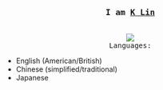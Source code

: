 <h3 align="center"><samp>I am <b><a rel="nofollow noopener noreferrer" target="_blank" href="kl0907.github.io">K Lin</a></b></samp></h3>
<p align="center"><br>
    <a href="www.linkedin.com/in/kl0907">
    <img src="https://img.shields.io/badge/linkedin-%230077B5.svg?&style=for-the-badge&logo=linkedin&logoColor=white" /></a><br>
  <samp>
Languages:
 <ul>
<li>English (American/British)</li>
<li>Chinese (simplified/traditional)</li>
<li>Japanese</li>
</ul>
  </samp>
</p>
    
<!--
**kl0907/kl0907** is a ✨ _special_ ✨ repository because its `README.md` (this file) appears on your GitHub profile.

Here are some ideas to get you started:

- 🔭 I’m currently working on ...
- 🌱 I’m currently learning ...
- 👯 I’m looking to collaborate on ...
- 🤔 I’m looking for help with ...
- 💬 Ask me about ...
- 📫 How to reach me: ...
- 😄 Pronouns: ...
- ⚡ Fun fact: ...
-->
